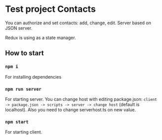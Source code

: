 # Test project Contacts

You can authorize and set contacts: add, change, edit. Server based on JSON server.

Redux is using as a state manager.

## How to start

### `npm i`
For installing dependencies

### `npm run server`
For starting server. You can change host with editing package.json: `client -> package.json -> scripts -> server -> change host` (default is localhost).
Also you need to change serverhost.ts on new value.

### `npm start`
For starting client.
